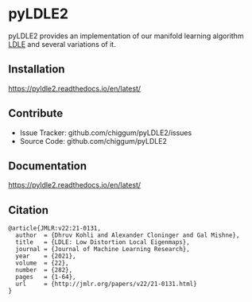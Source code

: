 pyLDLE2
========

pyLDLE2 provides an implementation of our manifold learning algorithm [LDLE](http://jmlr.org/papers/v22/21-0131.html) and several variations of it.


Installation
------------
https://pyldle2.readthedocs.io/en/latest/

Contribute
----------

- Issue Tracker: github.com/chiggum/pyLDLE2/issues
- Source Code: github.com/chiggum/pyLDLE2

Documentation
----------
https://pyldle2.readthedocs.io/en/latest/


Citation
----------
```
@article{JMLR:v22:21-0131,
  author  = {Dhruv Kohli and Alexander Cloninger and Gal Mishne},
  title   = {LDLE: Low Distortion Local Eigenmaps},
  journal = {Journal of Machine Learning Research},
  year    = {2021},
  volume  = {22},
  number  = {282},
  pages   = {1-64},
  url     = {http://jmlr.org/papers/v22/21-0131.html}
}
```
